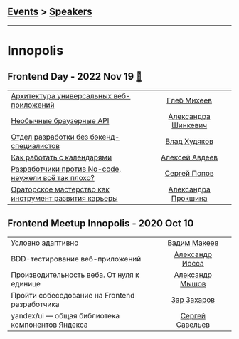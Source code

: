 ## [Events](../README.md) > [Speakers](../speakers.md)
---

# Innopolis

## Frontend Day - 2022 Nov 19 [:movie_camera:](https://www.youtube.com/watch?v=WIs74Quvqjg)
| | | |
| --- | :---: | --- |
| [Архитектура универсальных веб-приложений](https://www.youtube.com/watch?v=f2HdxD_pds4)  |  [Глеб Михеев](../../speakers/Глеб%20Михеев.md)  |    |
| [Необычные браузерные API](https://www.youtube.com/watch?v=WIs74Quvqjg&t=3522s)  |  [Александра Шинкевич](../../speakers/Александра%20Шинкевич.md)  |    |
| [Отдел разработки без бэкенд-специалистов](https://www.youtube.com/watch?v=WIs74Quvqjg&t=7530s)  |  [Влад Худяков](../../speakers/Влад%20Худяков.md)  |    |
| [Как работать с календарями](https://www.youtube.com/watch?v=WIs74Quvqjg&t=9794s)  |  [Алексей Авдеев](../../speakers/Алексей%20Авдеев.md)  |    |
| [Разработчики против No-code, неужели всё так плохо?](https://www.youtube.com/watch?v=WIs74Quvqjg&t=14476s)  |  [Сергей Попов](../../speakers/Сергей%20Попов.md)  |    |
| [Ораторское мастерство как инструмент развития карьеры](https://www.youtube.com/watch?v=WIs74Quvqjg&t=17805s)  |  [Александра Прокшина](../../speakers/Александра%20Прокшина.md)  |    |
## Frontend Meetup Innopolis - 2020 Oct 10 
| | | |
| --- | :---: | --- |
| Условно адаптивно  |  [Вадим Макеев](../../speakers/Вадим%20Макеев.md)  |    |
| BDD-тестирование веб-приложений  |  [Александр Иосса](../../speakers/Александр%20Иосса.md)  |    |
| Производительность веба. От нуля к единице  |  [Александр Мышов](../../speakers/Александр%20Мышов.md)  |    |
| Пройти собеседование на Frontend разработчика  |  [Зар Захаров](../../speakers/Зар%20Захаров.md)  |    |
| yandex&#x2F;ui — общая библиотека компонентов Яндекса  |  [Сергей Савельев](../../speakers/Сергей%20Савельев.md)  |    |
